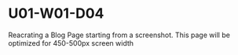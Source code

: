 # U01-W01-D04

Reacrating a Blog Page starting from a screenshot.
This page will be optimized for 450-500px screen width
